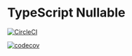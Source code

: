 # TypeScript Nullable

[![CircleCI](https://circleci.com/gh/kylecorbelli/typescript-nullable.svg?style=shield)](https://circleci.com/gh/kylecorbelli/typescript-nullable)

[![codecov](https://codecov.io/gh/kylecorbelli/typescript-nullable/branch/master/graph/badge.svg)](https://codecov.io/gh/kylecorbelli/typescript-nullable)
